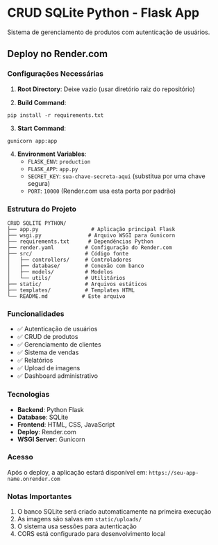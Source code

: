 # CRUD SQLite Python - Flask App

Sistema de gerenciamento de produtos com autenticação de usuários.

## Deploy no Render.com

### Configurações Necessárias

1. **Root Directory**: Deixe vazio (usar diretório raiz do repositório)

2. **Build Command**: 
```
pip install -r requirements.txt
```

3. **Start Command**: 
```
gunicorn app:app
```

4. **Environment Variables**:
   - `FLASK_ENV`: `production`
   - `FLASK_APP`: `app.py`
   - `SECRET_KEY`: `sua-chave-secreta-aqui` (substitua por uma chave segura)
   - `PORT`: `10000` (Render.com usa esta porta por padrão)

### Estrutura do Projeto

```
CRUD SQLITE PYTHON/
├── app.py                 # Aplicação principal Flask
├── wsgi.py               # Arquivo WSGI para Gunicorn
├── requirements.txt      # Dependências Python
├── render.yaml          # Configuração do Render.com
├── src/                 # Código fonte
│   ├── controllers/     # Controladores
│   ├── database/        # Conexão com banco
│   ├── models/          # Modelos
│   └── utils/           # Utilitários
├── static/              # Arquivos estáticos
├── templates/           # Templates HTML
└── README.md           # Este arquivo
```

### Funcionalidades

- ✅ Autenticação de usuários
- ✅ CRUD de produtos
- ✅ Gerenciamento de clientes
- ✅ Sistema de vendas
- ✅ Relatórios
- ✅ Upload de imagens
- ✅ Dashboard administrativo

### Tecnologias

- **Backend**: Python Flask
- **Database**: SQLite
- **Frontend**: HTML, CSS, JavaScript
- **Deploy**: Render.com
- **WSGI Server**: Gunicorn

### Acesso

Após o deploy, a aplicação estará disponível em:
`https://seu-app-name.onrender.com`

### Notas Importantes

1. O banco SQLite será criado automaticamente na primeira execução
2. As imagens são salvas em `static/uploads/`
3. O sistema usa sessões para autenticação
4. CORS está configurado para desenvolvimento local 